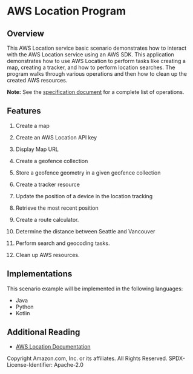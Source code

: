 # AWS Location Program

## Overview

This AWS Location service basic scenario demonstrates how to interact with the AWS Location service using an AWS SDK. This application demonstrates how to use AWS Location to perform tasks like creating a map, creating a tracker, and how to perform location searches. The program walks through various operations and then how to clean up the created AWS resources.

**Note:** See the [specification document](SPECIFICATION.md) for a complete list of operations. 

## Features

1. Create a map 

2. Create an AWS Location API key

3. Display Map URL

4. Create a geofence collection

5. Store a geofence geometry in a given geofence collection

6. Create a tracker resource

7. Update the position of a device in the location tracking

8. Retrieve the most recent position

9. Create a route calculator.

10. Determine the distance between Seattle and Vancouver

11. Perform search and geocoding tasks.

12. Clean up AWS resources.

## Implementations

This scenario example will be implemented in the following languages:

- Java
- Python
- Kotlin

## Additional Reading

- [AWS Location Documentation](https://docs.aws.amazon.com/location/latest/developerguide/dev-sdks.html)

Copyright Amazon.com, Inc. or its affiliates. All Rights Reserved. SPDX-License-Identifier: Apache-2.0
